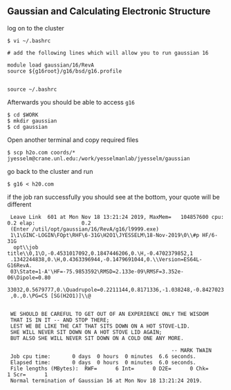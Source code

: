 ##      Gaussian and Calculating Electronic Structure  

log on to the cluster 

```shell
$ vi ~/.bashrc 

# add the following lines which will allow you to run gaussian 16

module load gaussian/16/RevA                                                         
source ${g16root}/g16/bsd/g16.profile 


```

`source ~/.bashrc`

Afterwards you should be able to access `g16` 

```shell
$ cd $WORK
$ mkdir gaussian
$ cd gaussian 
```

Open another terminal and copy required files 

```shell
$ scp h2o.com coords/* jyesselm@crane.unl.edu:/work/yesselmanlab/jyesselm/gaussian
```

go back to the cluster and run 

```shell
$ g16 < h20.com 
```

if the job ran successfully you should see at the bottom, your quote will be different

```shell
 Leave Link  601 at Mon Nov 18 13:21:24 2019, MaxMem=   104857600 cpu:               0.2 elap:               0.2
 (Enter /util/opt/gaussian/16/RevA/g16/l9999.exe)
 1\1\GINC-LOGIN\FOpt\RHF\6-31G\H2O1\JYESSELM\18-Nov-2019\0\\#p HF/6-31G
  opt\\job title\\0,1\O,-0.4531017092,0.1847446206,0.\H,-0.4702379852,1
 .1342244838,0.\H,0.4363396944,-0.1479691044,0.\\Version=ES64L-G16RevA.
 03\State=1-A'\HF=-75.9853592\RMSD=2.133e-09\RMSF=3.352e-06\Dipole=0.80
 33032,0.5679777,0.\Quadrupole=0.2211144,0.8171336,-1.038248,-0.8427023
 ,0.,0.\PG=CS [SG(H2O1)]\\@


 WE SHOULD BE CAREFUL TO GET OUT OF AN EXPERIENCE ONLY THE WISDOM
 THAT IS IN IT -- AND STOP THERE;
 LEST WE BE LIKE THE CAT THAT SITS DOWN ON A HOT STOVE-LID.
 SHE WILL NEVER SIT DOWN ON A HOT STOVE LID AGAIN;
 BUT ALSO SHE WILL NEVER SIT DOWN ON A COLD ONE ANY MORE.

                                                     -- MARK TWAIN
 Job cpu time:       0 days  0 hours  0 minutes  6.6 seconds.
 Elapsed time:       0 days  0 hours  0 minutes  6.0 seconds.
 File lengths (MBytes):  RWF=      6 Int=      0 D2E=      0 Chk=      1 Scr=      1
 Normal termination of Gaussian 16 at Mon Nov 18 13:21:24 2019.
```


